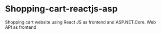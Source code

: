 # Shopping-cart-reactjs-asp
Shopping cart website using React JS as frontend and ASP.NET.Core. Web API as frontend
